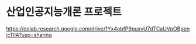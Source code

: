# 산업인공지능개론 프로젝트

https://colab.research.google.com/drive/1Yx4obfP9puxvU7dTCaUVpOBpenicTllA?usp=sharing
